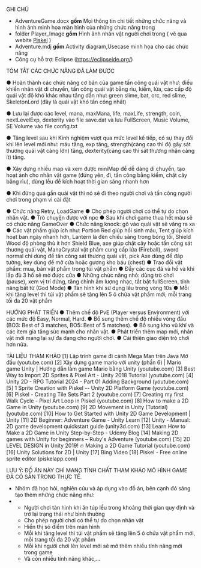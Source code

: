 GHI CHÚ
- AdventureGame.docx **gồm** Mọi thông tin chi tiết những chức năng và hình ảnh minh họa màn hình của những chức năng trong 
- folder Player_Image **gồm** Hình ảnh nhân vật người chơi trong  ( vẽ qua webite [Piskel](https://www.piskelapp.com/) )
- Adventure.mdj **gồm** Activity diagram,Usecase minh họa cho các chức năng
- Công cụ hỗ trợ: Eclipse (https://eclipseide.org/)

  
TÓM TẮT CÁC CHỨC NĂNG ĐÃ LÀM ĐƯỢC

●	Hoàn thành các chức năng cơ bản của game tấn công quái vật như: điều khiển nhân vật di chuyển, tấn công quái vật bằng rìu, kiếm, lửa, các cấp độ quái vật độ khó khác nhau tăng dần như: green slime, bat, orc, red slime, SkeletonLord (đây là quái vật khó tấn công nhất)

●	Lưu lại được các level, mana, maxMana, life, maxLife, strength, coin, nextLevelExp, dexterity vào file save.dat và lưu FullScreen, Music Volume, SE Volume vào file config.txt

●	Tăng level sau khi Kinh nghiệm vượt qua mức level kế tiếp, có sự thay đổi khi lên level mới như: máu tăng, exp tăng, strength(càng cao thì độ gây sát thương quái vật càng lớn) tăng, dexterity(càng cao thì sát thương nhận càng ít) tăng. 

●	Xây dựng nhiều map và xem được miniMap để dễ dàng di chuyển, tạo hoạt ảnh cho nhân vật game (đứng yên, đi, tấn công bằng kiếm, chặt cây bằng rìu), dùng lều để kích hoạt thời gian sáng nhanh hơn

●	Khi đứng quá gần quái vật thì nó sẽ đi theo người chơi và tấn công người chơi trong phạm vi cài đặt

●	Chức năng Retry, LoadGame
●	Cho phép người chơi có thể tự do chọn nhân vật.
●	Trò chuyện được với npc
●	Sau khi chơi game thua hết máu sẽ có chức năng GameOver
●	Chức năng knock: gõ vào quái vật sẽ văng ra xa
●	Các vật phẩm giúp ích như: Portion Red giúp hồi sinh máu, Tent giúp kích hoạt ban ngày nhanh hơn, Lantern là đèn chiếu sáng trong bóng tối, Shield Wood độ phòng thủ ít hơn Shield Blue, axe giúp chặt cây hoặc tấn công sát thương quái vật, ManaCrystal vật phẩm cung cấp lửa (Fireball), sword normal chỉ dùng để tấn công sát thương quái vật, pick Axe dùng để đâp tường, key dùng để mở cửa hoặc gương kho báu (chest)
●	Trao đổi vật phẩm: mua, bán vật phẩm trong túi vật phẩm
●	Đẩy các cục đá và hố và khi lấp đủ 3 hố sẽ mở được cửa
●	Những chức năng nhỏ: dùng trò chơi (pause), xem vị trí đứng, tăng chỉnh âm lượng nhạc, tắt bật fullScreen, tính năng bất tử (God Mode)
●	Tàn hình khi sử dụng lều trong vòng 10s
●	Mỗi khi tăng level thì túi vật phẩm sẽ tăng lên 5 ô chứa vật phẩm mới, mỗi trang tối đa 20 vật phẩm



HƯỚNG PHÁT TRIỂN
●	Thêm chế độ PvE (Player versus Environment) với các mức độ Easy, Normal, Hard.
●	Bổ sung thêm chế độ nhiều vòng đấu (BO3: Best of 3 matches, BO5: Best of 5 matches). 
●	Bổ sung kho vũ khí và các item gia tăng sức mạnh cho nhân vật.
●	Phát triển thêm map mới, nhân vật mới mang lại sự đa dạng cho người chơi.
●	Cải thiện giao diện trò chơi hơn nữa. 



  TÀI LIỆU THAM KHẢO
[1] Lập trình game đi cảnh Mega Man trên Java Mở đầu (youtube.com)
[2] Xây dựng game mario với unity (phần 6) | Mario game Unity | Hướng dẫn làm game Mario bằng Unity (youtube.com)
[3] Best Way to Import 2D Sprites & Pixel Art - Unity 2018 Tutorial (youtube.com)
[4] Unity 2D - RPG Tutorial 2024 - Part 01 Adding Background (youtube.com)
[5] 1 Sprite Creation with Piskel -- Unity 2D Platform Game (youtube.com)
[6] Piskel - Creating Tile Sets Part 2 (youtube.com)
[7] Creating my first Walk Cycle - Pixel Art Loop in Piskel (youtube.com)
[8] How to make a 2D Game in Unity (youtube.com)
[9] 2D Movement in Unity (Tutorial) (youtube.com)
[10] How to Get Started with Unity 2D Game Development | Unity
[11] 2D Beginner: Adventure Game - Unity Learn
[12] Unity - Manual: 2D game development quickstart guide (unity3d.com)
[13] Learn How to Make a 2D Game in Unity Step-by-Step - Udemy Blog
[14] Making 2D games with Unity for beginners – Ruby's Adventure (youtube.com)
[15] 2D LEVEL DESIGN in Unity 2019! 🔥 Making a 2D Game Tutorial (youtube.com)
[16] Unity Solutions for 2D | Unity
[17] Bing Video 
[18] Piskel - Free online sprite editor (piskelapp.com)

LƯU Ý: ĐỒ ÁN NÀY CHỈ MANG TÍNH CHẤT THAM KHẢO MÔ HÌNH GAME ĐÃ CÓ SẴN TRONG THỰC TẾ. 
- Nhóm đã học hỏi, nghiên cứu và áp dụng vào đồ án, bên cạnh đó sáng tạo thêm những chức năng như:
- +  Người chơi tàn hình khi ăn túp lều trong khoảng thời gian quy định và trở lại trạng thái như bình thường
  +  Cho phép người chơi có thể tự do chọn nhân vật
  +  Hiển thị só điểm trên màn hình
  +  Mỗi khi tăng level thì túi vật phẩm sẽ tăng lên 5 ô chứa vật phẩm mới, mỗi trang tối đa 20 vật phẩm
  +  Mỗi khi người chơi lên level mới sẽ mở thêm nhiều tính năng mới trong game
  +  Và còn nhiều tính năng khác,...
